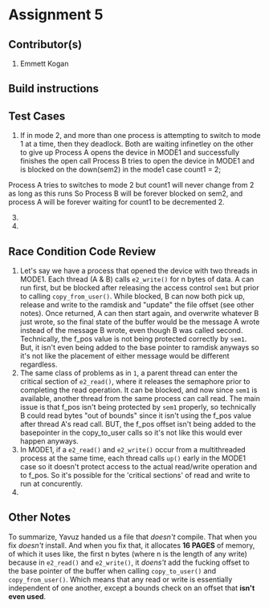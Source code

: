 # Assignment 5
## Contributor(s)
1. Emmett Kogan

## Build instructions

## Test Cases
1. If in mode 2, and more than one process is attempting to switch to mode 1 at a time, then they deadlock. Both are waiting infinetley on the other to give up
Process A opens the device in MODE1 and successfully finishes the open call
Process B tries to open the device in MODE1 and is blocked on the down(sem2) in the mode1 case
count1 = 2;


Process A tries to switches to mode 2 but count1 will never change from 2 as long as this runs
So Process B will be forever blocked on sem2, and process A will be forever waiting for count1 to be decremented
2. 

3. 
4. 

## Race Condition Code Review
1. Let's say we have a process that opened the device with two threads in MODE1. Each thread (A & B) calls `e2_write()` for n bytes of data. A can run first, but be blocked after releasing the access control `sem1` but prior to calling `copy_from_user()`. While blocked, B can now both pick up, release and write to the ramdisk and "update" the file offset (see other notes). Once returned, A can then start again, and overwrite whatever B just wrote, so the final state of the buffer would be the message A wrote instead of the message B wrote, even though B was called second. Technically, the f_pos value is not being protected correctly by `sem1`. But, it isn't even being added to the base pointer to ramdisk anyways so it's not like the placement of either message would be different regardless.
2. The same class of problems as in `1`, a parent thread can enter the critical section of `e2_read()`, where it releases the semaphore prior to completing the read operation. It can be blocked, and now since `sem1` is available, another thread from the same process can call read. The main issue is that f_pos isn't being protected by `sem1` properly, so technically B could read bytes "out of bounds" since it isn't using the f_pos value after thread A's read call. BUT, the f_pos offset isn't being added to the basepointer in the copy_to_user calls so it's not like this would ever happen anyways.
3. In MODE1, if a `e2_read()` and `e2_write()` occur from a multithreaded process at the same time, each thread calls `up()` early in the MODE1 case so it doesn't protect access to the actual read/write operation and to f_pos. So it's possible for the 'critical sections' of read and write to run at concurently.
4. 







## Other Notes

To summarize, Yavuz handed us a file that _doesn't_ compile. That when you fix _doesn't_ install. And when you fix that, it allocates **16 PAGES** of memory, of which it uses like, the first n bytes (where n is the length of any write) because in `e2_read()` and `e2_write()`, it _doens't_ add the fucking offset to the base pointer of the buffer when calling `copy_to_user()` and `copy_from_user()`. Which means that any read or write is essentially independent of one another, except a bounds check on an offset that **isn't even used**. 